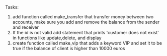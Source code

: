 Tasks:

1. add function called make_transfer that transfer money between two accounts, make sure you add and remove the balance from the sender and receiver
2. If the id is not valid add statement that prints 'customer does not exist' in functions like update,delete, and display
3. create function called make_vip that  adds a keyword VIP and set it to be true if the balance of client is higher than 10000 euros
